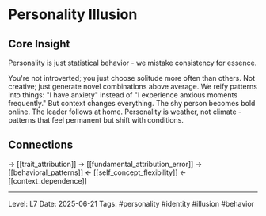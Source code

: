 # Personality Illusion

## Core Insight
Personality is just statistical behavior - we mistake consistency for essence.

You're not introverted; you just choose solitude more often than others. Not creative; just generate novel combinations above average. We reify patterns into things: "I have anxiety" instead of "I experience anxious moments frequently." But context changes everything. The shy person becomes bold online. The leader follows at home. Personality is weather, not climate - patterns that feel permanent but shift with conditions.

## Connections
→ [[trait_attribution]]
→ [[fundamental_attribution_error]]
→ [[behavioral_patterns]]
← [[self_concept_flexibility]]
← [[context_dependence]]

---
Level: L7
Date: 2025-06-21
Tags: #personality #identity #illusion #behavior